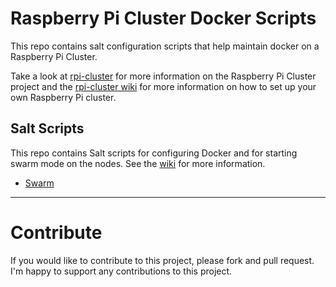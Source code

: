 # Raspberry Pi Cluster Docker Scripts

This repo contains salt configuration scripts that help maintain docker on a Raspberry Pi Cluster.

Take a look at [rpi-cluster](https://github.com/ajthor/rpi-cluster) for more information on the Raspberry Pi Cluster project and the [rpi-cluster wiki](https://github.com/ajthor/rpi-cluster/wiki) for more information on how to set up your own Raspberry Pi cluster.

## Salt Scripts

This repo contains Salt scripts for configuring Docker and for starting swarm mode on the nodes. See the [wiki](https://github.com/ajthor/rpi-cluster-salt/wiki) for more information.

- [Swarm](https://github.com/ajthor/rpi-cluster-salt/wiki/Swarm)

---

# Contribute

If you would like to contribute to this project, please fork and pull request. I'm happy to support any contributions to this project.
